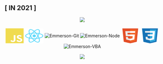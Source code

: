 <h2>         [ IN 2021 ]           </h2>
<div align="center"> 
  <img display="block" src="https://github-readme-stats.vercel.app/api?username=sroliver202023&show_icons=true&theme=radical">

  <div style="display: inline_block">
    <br>
    <img align="center" alt="Emmerson-Js" height="50" width="60" src="https://raw.githubusercontent.com/devicons/devicon/master/icons/javascript/javascript-plain.svg">
    <img align="center" alt="Emmerson-React" height="50" width="60" src="https://raw.githubusercontent.com/devicons/devicon/master/icons/react/react-original.svg">
    <img align="center" alt="Emmerson-Git" height="50" width="60" src="https://upload.wikimedia.org/wikipedia/commons/6/62/Git-logo-orange.svg">
    <img align="center" alt="Emmerson-Node" height="50" width="60" src="https://upload.wikimedia.org/wikipedia/commons/d/d9/Node.js_logo.svg">
    <img align="center" alt="Emmerson-HTML" height="50" width="60" src="https://raw.githubusercontent.com/devicons/devicon/master/icons/html5/html5-original.svg">
    <img align="center" alt="Emmerson-CSS" height="50" width="60" src="https://raw.githubusercontent.com/devicons/devicon/master/icons/css3/css3-original.svg">
    <img align="center" alt="Emmerson-VBA" height="50" width="52" src="https://styles.redditmedia.com/t5_2rnlw/styles/communityIcon_z3kwah4z27c71.png?width=256&s=5bac38c05ef99a5cfe910cd79d94b0e9dbe15e6d">
  </div>
    <br>

  <img  display="block" src="https://github-readme-stats.vercel.app/api/top-langs/?username=sroliver202023&show_icons=true&theme=radical">
 </div>
